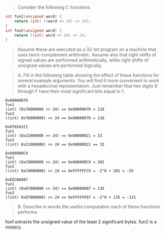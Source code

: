 > Consider the following C functions:
```c
int fun1(unsigned word) {
    return (int) ((word << 24) >> 24);
}
int fun2(unsigned word) {
    return ((int) word << 24) >> 24;
}
```
> Assume these are executed as a 32-bit program on a machine that uses
two’s-complement arithmetic. Assume also that right shifts of signed values are
performed arithmetically, while right shifts of unsigned values are performed
logically.

> A. Fill in the following table showing the effect of these functions for
several example arguments. You will find it more convenient to work with a
hexadecimal representation. Just remember that hex digits 8 through F have
their most significant bits equal to 1.

```
0x00000076
fun1
(int) (0x76000000 >> 24) == 0x00000076 = 118
fun2
((int) 0x76000000) >> 24 == 0x00000076 = 118

0x87654321
fun1
(int) (0x21000000 >> 24) == 0x00000021 = 33
fun2
((int) 0x21000000) >> 24 == 0x00000021 == 33

0x000000C9
fun1
(int) (0xC9000000 >> 24) == 0x000000C9 = 201
fun2
((int) 0xC9000000) >> 24 == 0xFFFFFFC9 = -2^8 + 201 = -55

0xEDCBA987
fun1
(int) (0x87000000 >> 24) == 0x00000087 = 135
fun2
((int) 0x87000000) >> 24 == 0xFFFFFF87 = -2^8 + 135 = -121
```

> B. Describe in words the useful computation each of these functions performs.

fun1 extracts the unsigned value of the least 2 significant bytes.
fun2 is a mistery.
